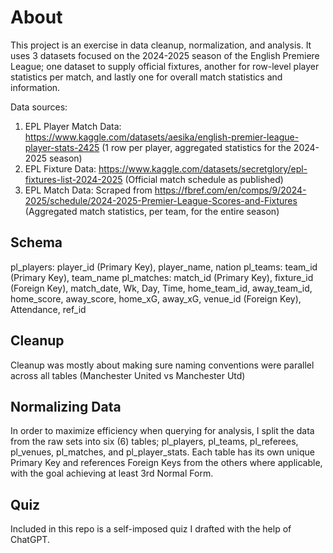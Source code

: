 # About
This project is an exercise in data cleanup, normalization, and analysis. It uses 3 datasets focused on the 2024-2025 season of the English Premiere League; one dataset to supply official fixtures, another for row-level player statistics per match, and lastly one for overall match statistics and information.

Data sources:
1. EPL Player Match Data: https://www.kaggle.com/datasets/aesika/english-premier-league-player-stats-2425
(1 row per player, aggregated statistics for the 2024-2025 season)
2. EPL Fixture Data: https://www.kaggle.com/datasets/secretglory/epl-fixtures-list-2024-2025
(Official match schedule as published)
3. EPL Match Data: Scraped from https://fbref.com/en/comps/9/2024-2025/schedule/2024-2025-Premier-League-Scores-and-Fixtures
(Aggregated match statistics, per team, for the entire season)

## Schema
pl_players: player_id (Primary Key), player_name, nation
pl_teams: team_id (Primary Key), team_name
pl_matches: match_id (Primary Key), fixture_id (Foreign Key), match_date, Wk, Day, Time, home_team_id, away_team_id, home_score, away_score, home_xG, away_xG, venue_id (Foreign Key), Attendance, ref_id

## Cleanup
Cleanup was mostly about making sure naming conventions were parallel across all tables (Manchester United vs Manchester Utd)

## Normalizing Data
In order to maximize efficiency when querying for analysis, I split the data from the raw sets into six (6) tables; pl_players, pl_teams, pl_referees, pl_venues, pl_matches, and pl_player_stats. Each table has its own unique Primary Key and references Foreign Keys from the others where applicable, with the goal achieving at least 3rd Normal Form.

## Quiz
Included in this repo is a self-imposed quiz I drafted with the help of ChatGPT. 